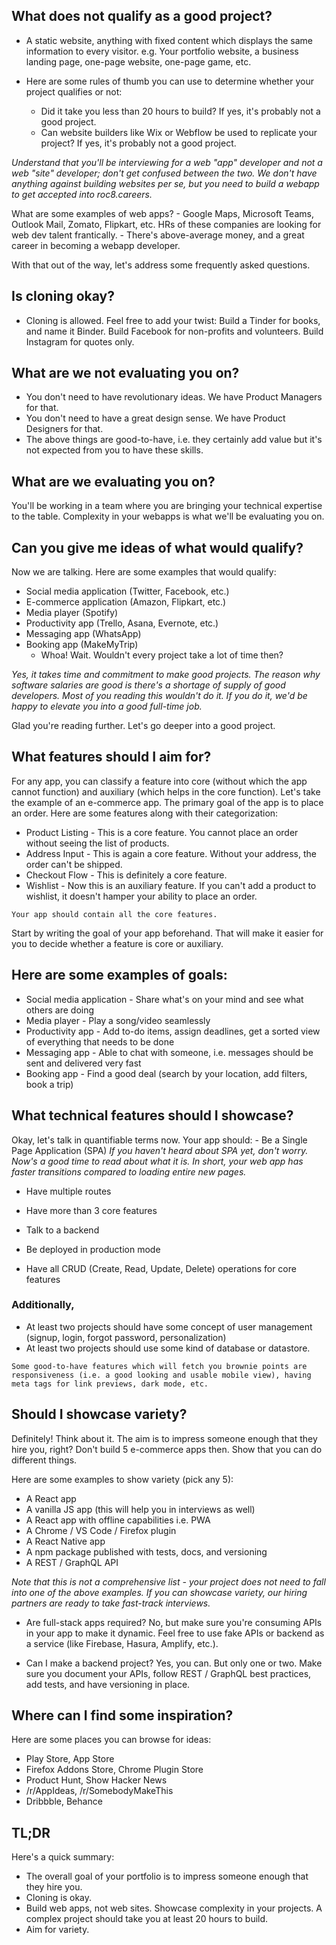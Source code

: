  ## What does not qualify as a good project?
  - A static website, anything with fixed content which displays the same information to every visitor. e.g. Your portfolio website, a business landing page, one-page website, one-page game, etc.
  - Here are some rules of thumb you can use to determine whether your project qualifies or not:

    - Did it take you less than 20 hours to build? If yes, it's probably not a good project.
    - Can website builders like Wix or Webflow be used to replicate your project? If yes, it's probably not a good project.

*Understand that you'll be interviewing for a web "app" developer and not a web "site" developer; don't get confused between the two. We don't have anything against building websites per se, but you need to build a webapp to get accepted into roc8.careers.*

What are some examples of web apps?
    - Google Maps, Microsoft Teams, Outlook Mail, Zomato, Flipkart, etc. HRs of these companies are looking for web dev talent frantically. 
    - There's above-average money, and a great career in becoming a webapp developer.

With that out of the way, let's address some frequently asked questions.

## Is cloning okay?
   - Cloning is allowed. Feel free to add your twist: Build a Tinder for books, and name it Binder. Build Facebook for non-profits and volunteers. Build Instagram for       quotes only.

## What are we not evaluating you on?
  - You don't need to have revolutionary ideas. We have Product Managers for that.
  - You don't need to have a great design sense. We have Product Designers for that.
  - The above things are good-to-have, i.e. they certainly add value but it's not expected from you to have these skills.


 ## What are we evaluating you on?
You'll be working in a team where you are bringing your technical expertise to the table. Complexity in your webapps is what we'll be evaluating you on.

## Can you give me ideas of what would qualify?
Now we are talking. Here are some examples that would qualify:

  - Social media application (Twitter, Facebook, etc.)
  - E-commerce application (Amazon, Flipkart, etc.)
  - Media player (Spotify)
  - Productivity app (Trello, Asana, Evernote, etc.)
  - Messaging app (WhatsApp)
  - Booking app (MakeMyTrip)
      - Whoa! Wait. Wouldn't every project take a lot of time then?

*Yes, it takes time and commitment to make good projects. The reason why software salaries are good is there's a shortage of supply of good developers. Most of you reading this wouldn't do it. If you do it, we'd be happy to elevate you into a good full-time job.*

Glad you're reading further. Let's go deeper into a good project.

## What features should I aim for?
For any app, you can classify a feature into core (without which the app cannot function) and auxiliary (which helps in the core function). Let's take the example of an e-commerce app. The primary goal of the app is to place an order. Here are some features along with their categorization:

  - Product Listing - This is a core feature. You cannot place an order without seeing the list of products.
  - Address Input - This is again a core feature. Without your address, the order can't be shipped.
  - Checkout Flow - This is definitely a core feature.
  - Wishlist - Now this is an auxiliary feature. If you can't add a product to wishlist, it doesn't hamper your ability to place an order.
      
  `Your app should contain all the core features.`

Start by writing the goal of your app beforehand. That will make it easier for you to decide whether a feature is core or auxiliary.

## Here are some examples of goals:

  - Social media application - Share what's on your mind and see what others are doing
  - Media player - Play a song/video seamlessly
  - Productivity app - Add to-do items, assign deadlines, get a sorted view of everything that needs to be done
  - Messaging app - Able to chat with someone, i.e. messages should be sent and delivered very fast
  - Booking app - Find a good deal (search by your location, add filters, book a trip)

## What technical features should I showcase?
  Okay, let's talk in quantifiable terms now. Your app should:
    - Be a Single Page Application (SPA)
    *If you haven't heard about SPA yet, don't worry. Now's a good time to read about what it is. In short, your web app has faster transitions compared to loading entire new pages.*

   - Have multiple routes

   - Have more than 3 core features

   - Talk to a backend

   - Be deployed in production mode

   - Have all CRUD (Create, Read, Update, Delete) operations for core features

### Additionally,

   - At least two projects should have some concept of user management (signup, login, forgot password, personalization)
   - At least two projects should use some kind of database or datastore.

`Some good-to-have features which will fetch you brownie points are responsiveness (i.e. a good looking and usable mobile view), having meta tags for link previews, dark mode, etc.`

## Should I showcase variety?
Definitely! Think about it. The aim is to impress someone enough that they hire you, right? Don't build 5 e-commerce apps then. Show that you can do different things.

Here are some examples to show variety (pick any 5):

   - A React app
   - A vanilla JS app (this will help you in interviews as well)
   - A React app with offline capabilities i.e. PWA
   - A Chrome / VS Code / Firefox plugin
   - A React Native app
   - A npm package published with tests, docs, and versioning
   - A REST / GraphQL API

*Note that this is not a comprehensive list - your project does not need to fall into one of the above examples. If you can showcase variety, our hiring partners are ready to take fast-track interviews.*

   - Are full-stack apps required?
No, but make sure you're consuming APIs in your app to make it dynamic. Feel free to use fake APIs or backend as a service (like Firebase, Hasura, Amplify, etc.).

   - Can I make a backend project?
Yes, you can. But only one or two. Make sure you document your APIs, follow REST / GraphQL best practices, add tests, and have versioning in place.

## Where can I find some inspiration?
Here are some places you can browse for ideas:

   - Play Store, App Store
   - Firefox Addons Store, Chrome Plugin Store
   - Product Hunt, Show Hacker News
   - /r/AppIdeas, /r/SomebodyMakeThis
   - Dribbble, Behance

## TL;DR
Here's a quick summary:

   - The overall goal of your portfolio is to impress someone enough that they hire you.
   - Cloning is okay.
   - Build web apps, not web sites. Showcase complexity in your projects. A complex project should take you at least 20 hours to build.
   - Aim for variety.
